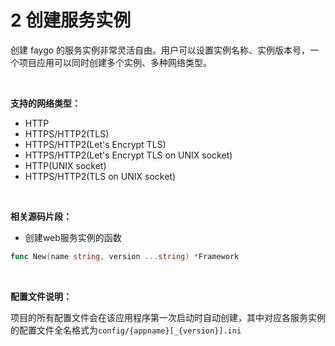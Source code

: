 # 2 创建服务实例

创建 faygo 的服务实例非常灵活自由。用户可以设置实例名称、实例版本号，一个项目应用可以同时创建多个实例、多种网络类型。

<br/>

**支持的网络类型：**

- HTTP
- HTTPS/HTTP2(TLS)
- HTTPS/HTTP2(Let's Encrypt TLS)
- HTTPS/HTTP2(Let's Encrypt TLS on UNIX socket)
- HTTP(UNIX socket)
- HTTPS/HTTP2(TLS on UNIX socket)

<br/>

**相关源码片段：**

- 创建web服务实例的函数

```go
func New(name string, version ...string) *Framework
```

<br/>

**配置文件说明：**

项目的所有配置文件会在该应用程序第一次启动时自动创建，其中对应各服务实例的配置文件全名格式为`config/{appname}[_{version}].ini`
